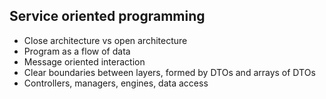 ## Service oriented programming

- Close architecture vs open architecture
- Program as a flow of data
- Message oriented interaction
- Clear boundaries between layers, formed by DTOs and arrays of DTOs
- Controllers, managers, engines, data access